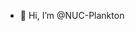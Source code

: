 - 👋 Hi, I’m @NUC-Plankton


<!---
NUC-Plankton/NUC-Plankton is a ✨ special ✨ repository because its `README.md` (this file) appears on your GitHub profile.
You can click the Preview link to take a look at your changes.
--->
